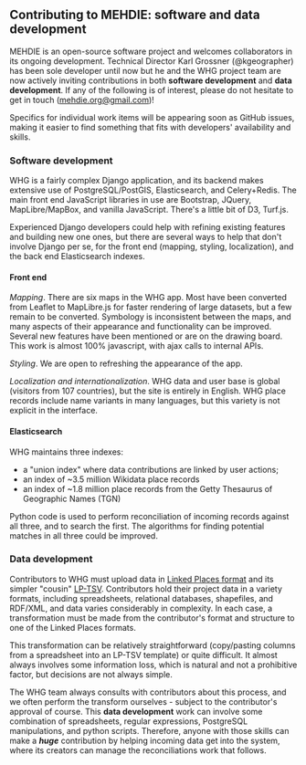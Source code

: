 ## Contributing to MEHDIE: software and data development

MEHDIE is an open-source software  project and welcomes collaborators in its ongoing development. Technical Director Karl Grossner (@kgeographer) has been sole developer until now but he and the WHG project team are now actively inviting contributions in both **software development** and **data development**. If any of the following is of interest, please do not hesitate to get in touch  (mehdie.org@gmail.com)!

Specifics for individual work items will be appearing soon as GitHub issues, making it easier to find something that fits with developers'  availability and skills. 

### Software development
WHG is a fairly complex Django application, and its backend makes extensive use of PostgreSQL/PostGIS, Elasticsearch, and Celery+Redis. The main front end JavaScript libraries in use are Bootstrap, JQuery, MapLibre/MapBox, and vanilla JavaScript. There's a little bit of D3, Turf.js. 

Experienced Django developers could help with refining existing features and building new one ones, but there are several ways to help that don't involve Django per se, for the front end (mapping, styling, localization), and the back end Elasticsearch indexes.

#### Front end

_Mapping_. There are six maps in the WHG app. Most have been converted from Leaflet to MapLibre.js for faster rendering of large datasets, but a few remain to be converted. Symbology is inconsistent between the maps, and many aspects of their appearance and functionality can be improved. Several new features have been mentioned or are on the drawing board. This work is almost 100% javascript, with ajax calls to internal APIs.

_Styling_. We are open to refreshing the appearance of the app.

_Localization and internationalization_. WHG data and user base is global (visitors from 107 countries), but the site is entirely in English. WHG place records include name variants in many languages, but this variety is not explicit in the interface.


#### Elasticsearch

WHG maintains three indexes:
- a "union index" where data contributions are linked by user actions;
- an index of ~3.5 million Wikidata place records
- an index of ~1.8 million place records from the Getty Thesaurus of Geographic Names (TGN)

Python code is used to perform reconciliation of incoming records against all three, and to search the first. The algorithms for finding potential matches in all three could be improved.

### Data development
Contributors to WHG must upload data in [Linked Places format](https://github.com/LinkedPasts/linked-places-format) and its simpler "cousin" [LP-TSV](https://github.com/LinkedPasts/linked-places-format/blob/master/tsv_0.4.md). Contributors hold their project data in a variety formats, including  spreadsheets, relational databases, shapefiles, and RDF/XML, and data varies considerably in complexity. In each case, a transformation must be made from the contributor's format and structure to one of the Linked Places formats.

This transformation can be relatively straightforward (copy/pasting columns from a spreadsheet into an LP-TSV template) or quite difficult. It almost always involves some information loss, which is natural and not a prohibitive factor, but decisions are not always simple. 

The WHG team always consults with contributors about this process, and we often perform the transform ourselves - subject to the contributor's approval of course. This **data development** work can involve some combination of spreadsheets, regular expressions, PostgreSQL manipulations, and python scripts. Therefore, anyone with those skills can make a **_huge_** contribution by helping incoming data get into the system, where its creators can manage the reconciliations work that follows.
